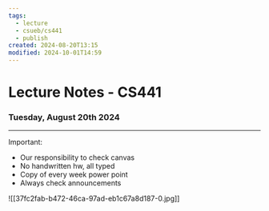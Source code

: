 ```yaml
---
tags:
  - lecture
  - csueb/cs441
  - publish
created: 2024-08-20T13:15
modified: 2024-10-01T14:59
---
```

# Lecture Notes - CS441
### Tuesday, August 20th 2024

---

Important:

- Our responsibility to check canvas
- No handwritten hw, all typed
- Copy of every week power point
- Always check announcements

![[37fc2fab-b472-46ca-97ad-eb1c67a8d187-0.jpg]]
